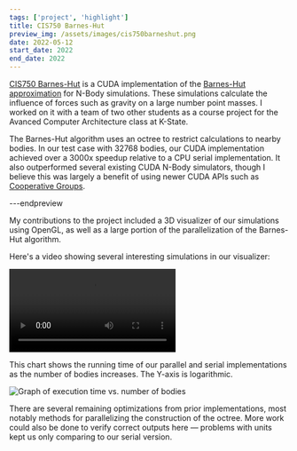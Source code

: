 ```yaml
---
tags: ['project', 'highlight']
title: CIS750 Barnes-Hut
preview_img: /assets/images/cis750barneshut.png
date: 2022-05-12
start_date: 2022
end_date: 2022
---
```


[CIS750 Barnes-Hut](https://github.com/bathompson/ksu_cis750_barneshut) is a CUDA implementation of the [Barnes-Hut approximation](https://en.wikipedia.org/wiki/Barnes%E2%80%93Hut_simulation) for N-Body simulations.
These simulations calculate the influence of forces such as gravity on a large number point masses.
I worked on it with a team of two other students as a course project for the Avanced Computer Architecture class at K-State.

The Barnes-Hut algorithm uses an octree to restrict calculations to nearby bodies.
In our test case with 32768 bodies, our CUDA implementation achieved over a 3000x speedup relative to a CPU serial implementation.
It also outperformed several existing CUDA N-Body simulators,
though I believe this was largely a benefit of using newer CUDA APIs such as [Cooperative Groups](https://developer.nvidia.com/blog/cooperative-groups/).

---endpreview

My contributions to the project included a 3D visualizer of our simulations using OpenGL,
as well as a large portion of the parallelization of the Barnes-Hut algorithm.

Here's a video showing several interesting simulations in our visualizer:

![Video showing a N-body simulation](/assets/images/projects/cis750barneshut/simulations.webm)

This chart shows the running time of our parallel and serial implementations as the number of bodies increases.
The Y-axis is logarithmic.

![Graph of execution time vs. number of bodies](/assets/images/projects/cis750barneshut/executiontimevsbodies.png)

There are several remaining optimizations from prior implementations, most notably methods for parallelizing the construction of the octree.
More work could also be done to verify correct outputs here &mdash; problems with units kept us only comparing to our serial version.
